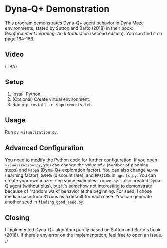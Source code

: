 # Dyna-Q+ Demonstration

This program demonstrates Dyna-Q+ agent behavior in Dyna Maze environments, stated by Sutton and Barto (2018) in their book: _Reinforcement Learning: An Introduction_ (second edition). You can find it on page 164-168.

## Video
(TBA)

## Setup
1. Install Python.
2. (Optional) Create virtual environment.
3. Run `pip install -r requirements.txt`.

## Usage
Run `py visualization.py`.

## Advanced Configuration
You need to modify the Python code for further configuration. If you open `visualization.py`, you can change the value of `n` (number of planning steps) and `kappa` (Dyna-Q+ exploration factor). You can also change `ALPHA` (learning factor), `GAMMA` (discount rate), and `EPSILON` in `agents.py`. You can create your own maze—see some examples in `maze.py`. I also created Dyna-Q agent (without plus), but it's somehow not interesting to demonstrate because of "random walk" behavior at the beginning. For seed, I chose median case from 31 runs as a default for each case. You can generate another seed in `finding_good_seed.py`.

## Closing
I implemented Dyna-Q+ algorithm purely based on Sutton and Barto's book (2018). If there's any error on the implementation, feel free to open an issue. ;)

